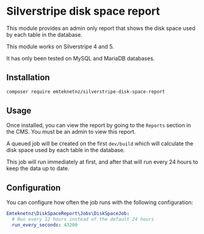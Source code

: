 # Silverstripe disk space report

This module provides an admin only report that shows the disk space used by each table in the database.

This module works on Silverstripe 4 and 5.

It has only been tested on MySQL and MariaDB databases.

## Installation

```bash
composer require emteknetnz/silverstripe-disk-space-report
```

## Usage

Once installed, you can view the report by going to the `Reports` section in the CMS. You must be an admin to view this report.

A queued job will be created on the first `dev/build` which will calculate the disk space used by each table in the database.

This job will run immediately at first, and after that will run every 24 hours to keep the data up to date.

## Configuration

You can configure how often the job runs with the following configuration:

```yml
Emteknetnz\DiskSpaceReport\Jobs\DiskSpaceJob:
  # Run every 12 hours instead of the default 24 hours
  run_every_seconds: 43200
```
